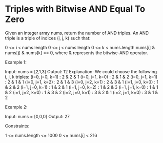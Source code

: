 # Triples with Bitwise AND Equal To Zero

Given an integer array nums, return the number of AND triples.
An AND triple is a triple of indices (i, j, k) such that:

0 <= i < nums.length
0 <= j < nums.length
0 <= k < nums.length
nums[i] & nums[j] & nums[k] == 0, where & represents the bitwise-AND operator.

Example 1:

Input: nums = [2,1,3]
Output: 12
Explanation: We could choose the following i, j, k triples:
(i=0, j=0, k=1) : 2 & 2 & 1
(i=0, j=1, k=0) : 2 & 1 & 2
(i=0, j=1, k=1) : 2 & 1 & 1
(i=0, j=1, k=2) : 2 & 1 & 3
(i=0, j=2, k=1) : 2 & 3 & 1
(i=1, j=0, k=0) : 1 & 2 & 2
(i=1, j=0, k=1) : 1 & 2 & 1
(i=1, j=0, k=2) : 1 & 2 & 3
(i=1, j=1, k=0) : 1 & 1 & 2
(i=1, j=2, k=0) : 1 & 3 & 2
(i=2, j=0, k=1) : 3 & 2 & 1
(i=2, j=1, k=0) : 3 & 1 & 2

Example 2:

Input: nums = [0,0,0]
Output: 27

Constraints:

1 <= nums.length <= 1000
0 <= nums[i] < 216
